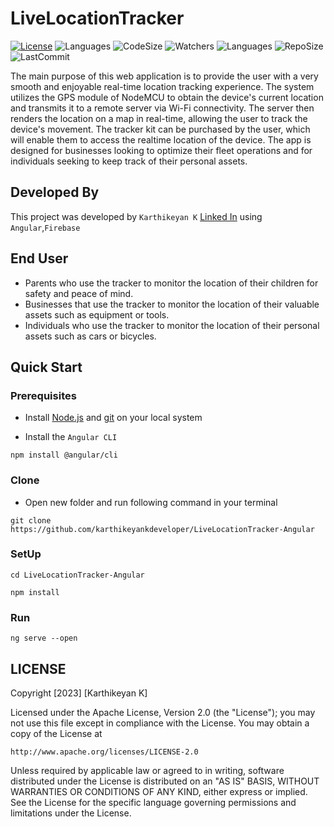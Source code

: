 # LiveLocationTracker

[![License](https://img.shields.io/github/license/karthikeyankdeveloper/LiveLocationTracker-Angular)](https://github.com/karthikeyankdeveloper/LiveLocationTracker-Angular/blob/main/LICENSE)   ![Languages](https://img.shields.io/github/languages/count/karthikeyankdeveloper/LiveLocationTracker-Angular)   ![CodeSize](https://img.shields.io/github/languages/code-size/karthikeyankdeveloper/LiveLocationTracker-Angular)   ![Watchers](https://img.shields.io/github/watchers/karthikeyankdeveloper/LiveLocationTracker-Angular?style=social)  ![Languages](https://img.shields.io/github/languages/top/karthikeyankdeveloper/LiveLocationTracker-Angular)  ![RepoSize](https://img.shields.io/github/repo-size/karthikeyankdeveloper/LiveLocationTracker-Angular)  ![LastCommit](https://img.shields.io/github/last-commit/karthikeyankdeveloper/LiveLocationTracker-Angular)

The main purpose of this web application is to provide the user with a very smooth and enjoyable real-time location tracking experience. The system utilizes the GPS module of NodeMCU to obtain the device's current location and transmits it to a remote server via Wi-Fi connectivity. The server then renders the location on a map in real-time, allowing the user to track the device's movement. The tracker kit can be purchased by the user, which will enable them to access the realtime location of the device. The app is designed for businesses looking to optimize their fleet operations and for individuals seeking to keep track of their personal assets.

  
## Developed By

This project was developed by `Karthikeyan K` [Linked In](https://www.linkedin.com/in/karthikeyan-developer/) using `Angular`,`Firebase`
 

## End User

- Parents who use the tracker to monitor the location of their children for safety and peace of mind. 
- Businesses that use the tracker to monitor the location of their valuable assets such as equipment or tools.
- Individuals who use the tracker to monitor the location of their personal assets such as cars or bicycles.


## Quick Start

### Prerequisites
- Install [Node.js](https://nodejs.org/en) and [git](https://git-scm.com/download/) on your local system

- Install the `Angular CLI`
```
npm install @angular/cli
```

### Clone

- Open new folder and run following command in your terminal
```
git clone https://github.com/karthikeyankdeveloper/LiveLocationTracker-Angular
```

### SetUp
```
cd LiveLocationTracker-Angular
```

```
npm install
```

### Run
```
ng serve --open
```

## LICENSE
Copyright [2023] [Karthikeyan K]

Licensed under the Apache License, Version 2.0 (the "License");
you may not use this file except in compliance with the License.
You may obtain a copy of the License at

    http://www.apache.org/licenses/LICENSE-2.0

Unless required by applicable law or agreed to in writing, software
distributed under the License is distributed on an "AS IS" BASIS,
WITHOUT WARRANTIES OR CONDITIONS OF ANY KIND, either express or implied.
See the License for the specific language governing permissions and
limitations under the License.







